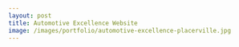 ```yaml
---
layout: post
title: Automotive Excellence Website
image: /images/portfolio/automotive-excellence-placerville.jpg
--- 
```


